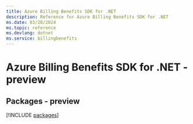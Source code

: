```yaml
---
title: Azure Billing Benefits SDK for .NET
description: Reference for Azure Billing Benefits SDK for .NET
ms.date: 03/28/2024
ms.topic: reference
ms.devlang: dotnet
ms.service: billingbenefits
---
```

# Azure Billing Benefits SDK for .NET - preview
## Packages - preview
[!INCLUDE [packages](billing-benefits-index.md)]